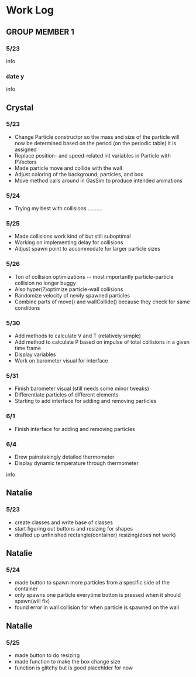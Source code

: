 # Work Log

## GROUP MEMBER 1

### 5/23

info

### date y

info


## Crystal

### 5/23

- Change Particle constructor so the mass and size of the particle will now be determined based on the period (on the periodic table) it is assigned
- Replace position- and speed-related int variables in Particle with PVectors
- Made particle move and collide with the wall
- Adjust coloring of the background, particles, and box 
- Move method calls around in GasSim to produce intended animations

### 5/24
- Trying my best with collisions...........

### 5/25
- Made collisions work kind of but still suboptimal
- Working on implementing delay for collisions
- Adjust spawn point to accommodate for larger particle sizes

### 5/26
- Ton of collision optimizations -- most importantly particle-particle collision no longer buggy
- Also hyper(?)optimize particle-wall collisions
- Randomize velocity of newly spawned particles
- Combine parts of move() and wallCollide() because they check for same conditions

### 5/30
- Add methods to calculate V and T (relatively simple)
- Add method to calculate P based on impulse of total collisions in a given time frame
- Display variables
- Work on barometer visual for interface


### 5/31
- Finish barometer visual (still needs some minor tweaks)
- Differentiate particles of different elements 
- Starting to add interface for adding and removing particles


### 6/1
- Finish interface for adding and removing particles

### 6/4
- Drew painstakingly detailed thermometer
- Display dynamic temperature through thermometer

info

## Natalie

### 5/23
- create classes and write base of classes
- start figuring out buttons and resizing for shapes
- drafted up unfinished rectangle(container) resizing(does not work)


## Natalie

### 5/24
- made button to spawn more particles from a specific side of the container
- only spawns one particle everytime button is pressed when it should spawn(will fix)
- found error in wall collision for when particle is spawned on the wall

## Natalie

### 5/25
- made button to do resizing
- made function to make the box change size
- function is glitchy but is good placehlder for now





